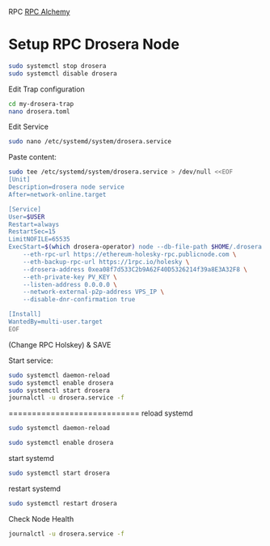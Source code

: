 RPC
[RPC Alchemy](https://dashboard.alchemy.com/apps/jflmwxu6zgt5kj5t/metrics)


# Setup RPC Drosera Node

```bash
sudo systemctl stop drosera
sudo systemctl disable drosera
```

Edit Trap configuration
```bash
cd my-drosera-trap
nano drosera.toml
```
Edit Service
```bash
sudo nano /etc/systemd/system/drosera.service
```
Paste content:
```bash
sudo tee /etc/systemd/system/drosera.service > /dev/null <<EOF
[Unit]
Description=drosera node service
After=network-online.target

[Service]
User=$USER
Restart=always
RestartSec=15
LimitNOFILE=65535
ExecStart=$(which drosera-operator) node --db-file-path $HOME/.drosera.db --network-p2p-port 31313 --server-port 31314 \
    --eth-rpc-url https://ethereum-holesky-rpc.publicnode.com \
    --eth-backup-rpc-url https://1rpc.io/holesky \
    --drosera-address 0xea08f7d533C2b9A62F40D5326214f39a8E3A32F8 \
    --eth-private-key PV_KEY \
    --listen-address 0.0.0.0 \
    --network-external-p2p-address VPS_IP \
    --disable-dnr-confirmation true

[Install]
WantedBy=multi-user.target
EOF
```
(Change RPC Holskey) & SAVE

Start service:
```bash
sudo systemctl daemon-reload
sudo systemctl enable drosera
sudo systemctl start drosera
journalctl -u drosera.service -f
```

============================
reload systemd
```bash
sudo systemctl daemon-reload
```
```bash
sudo systemctl enable drosera
```

start systemd
```bash
sudo systemctl start drosera
```
restart systemd
```bash
sudo systemctl restart drosera
```

Check Node Health
```bash
journalctl -u drosera.service -f
```
